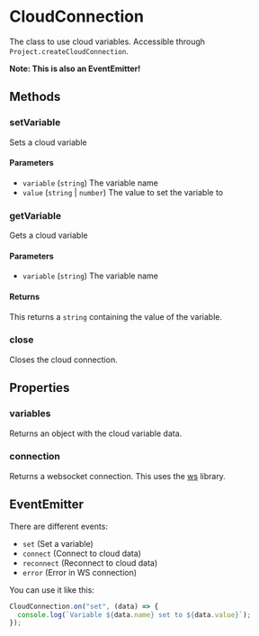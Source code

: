 # CloudConnection

The class to use cloud variables. Accessible through `Project.createCloudConnection`.

**Note: This is also an EventEmitter!**

## Methods

### setVariable

Sets a cloud variable

#### Parameters

- `variable` (`string`) The variable name
- `value` (`string` | `number`) The value to set the variable to

### getVariable

Gets a cloud variable

#### Parameters

- `variable` (`string`) The variable name

#### Returns

This returns a `string` containing the value of the variable.

### close

Closes the cloud connection.

## Properties

### variables

Returns an object with the cloud variable data.

### connection

Returns a websocket connection. This uses the [ws](https://github.com/websockets/ws) library.

## EventEmitter

There are different events:
- `set` (Set a variable)
- `connect` (Connect to cloud data)
- `reconnect` (Reconnect to cloud data)
- `error` (Error in WS connection)

You can use it like this:
```ts
CloudConnection.on("set", (data) => {
  console.log(`Variable ${data.name} set to ${data.value}`);
});
```
